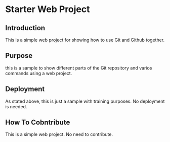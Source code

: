 # Starter Web Project

## Introduction
This is a simple web project for showing how to use Git and Github together.
## Purpose
this is a sample to show different parts of the Git repository and varios commands using a web project.
## Deployment
As stated above, this is just a sample with training  purposes. No deployment is needed.
## How To Cobntribute
This is a simple web project. No need to contribute.